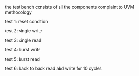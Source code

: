 the test bench consists of all the components complaint to UVM methodology

test 1: reset condition

test 2: single write

test 3: single read

test 4: burst write

test 5: burst read

test 6: back to back read abd write for 10 cycles
